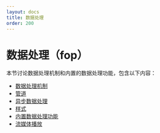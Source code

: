 ```yaml
---
layout: docs
title: 数据处理
order: 200
---
```

<a id="fop"></a>
# 数据处理（fop）

本节讨论数据处理机制和内置的数据处理功能，包含以下内容：

* [数据处理机制](fop.html "数据处理机制")
* [管道](fop.html "管道")
* [异步数据处理](persistent-fop.html "异步数据处理")
* [样式](style.html "样式")
* [内置数据处理功能](builtin-fop.html "内置数据处理功能")
* [流媒体播放](streaming.html "流媒体播放")

